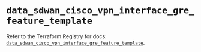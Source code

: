 # `data_sdwan_cisco_vpn_interface_gre_feature_template`

Refer to the Terraform Registry for docs: [`data_sdwan_cisco_vpn_interface_gre_feature_template`](https://registry.terraform.io/providers/ciscodevnet/sdwan/0.8.0/docs/data-sources/cisco_vpn_interface_gre_feature_template).
